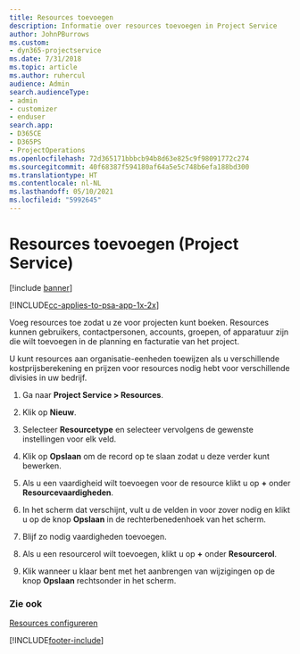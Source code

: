 ```yaml
---
title: Resources toevoegen
description: Informatie over resources toevoegen in Project Service
author: JohnPBurrows
ms.custom:
- dyn365-projectservice
ms.date: 7/31/2018
ms.topic: article
ms.author: ruhercul
audience: Admin
search.audienceType:
- admin
- customizer
- enduser
search.app:
- D365CE
- D365PS
- ProjectOperations
ms.openlocfilehash: 72d365171bbbcb94b8d63e825c9f98091772c274
ms.sourcegitcommit: 40f68387f594180af64a5e5c748b6efa188bd300
ms.translationtype: HT
ms.contentlocale: nl-NL
ms.lasthandoff: 05/10/2021
ms.locfileid: "5992645"
---
```

# <a name="add-resources-project-service"></a>Resources toevoegen (Project Service)

[!include [banner](../includes/psa-now-project-operations.md)]

[!INCLUDE[cc-applies-to-psa-app-1x-2x](../includes/cc-applies-to-psa-app-1x-2x.md)]

Voeg resources toe zodat u ze voor projecten kunt boeken. Resources kunnen gebruikers, contactpersonen, accounts, groepen, of apparatuur zijn die wilt toevoegen in de planning en facturatie van het project.  
  
U kunt resources aan organisatie-eenheden toewijzen als u verschillende kostprijsberekening en prijzen voor resources nodig hebt voor verschillende divisies in uw bedrijf.  
  
1.  Ga naar **Project Service > Resources**.  
  
2.  Klik op **Nieuw**.  
  
3.  Selecteer **Resourcetype** en selecteer vervolgens de gewenste instellingen voor elk veld.  
  
4.  Klik op **Opslaan** om de record op te slaan zodat u deze verder kunt bewerken.  
  
5.  Als u een vaardigheid wilt toevoegen voor de resource klikt u op **+** onder **Resourcevaardigheden**.  
  
6.  In het scherm dat verschijnt, vult u de velden in voor zover nodig en klikt u op de knop **Opslaan** in de rechterbenedenhoek van het scherm.  
  
7.  Blijf zo nodig vaardigheden toevoegen.  
  
8.  Als u een resourcerol wilt toevoegen, klikt u op **+** onder **Resourcerol**.  
  
9. Klik wanneer u klaar bent met het aanbrengen van wijzigingen op de knop **Opslaan** rechtsonder in het scherm.  
  
### <a name="see-also"></a>Zie ook  
 [Resources configureren](../psa/set-up-resources.md)


[!INCLUDE[footer-include](../includes/footer-banner.md)]